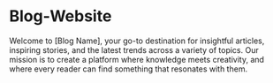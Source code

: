 # Blog-Website
Welcome to [Blog Name], your go-to destination for insightful articles, inspiring stories, and the latest trends across a variety of topics. Our mission is to create a platform where knowledge meets creativity, and where every reader can find something that resonates with them.
